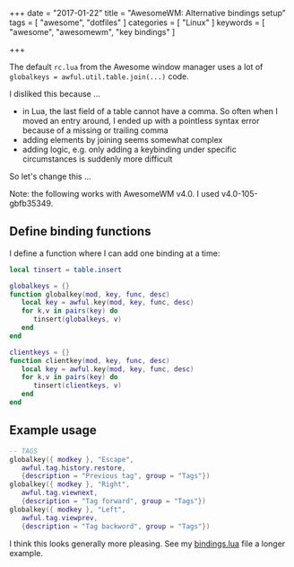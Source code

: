 +++
date = "2017-01-22"
title = "AwesomeWM: Alternative bindings setup"
tags = [ "awesome", "dotfiles" ]
categories = [ "Linux" ]
keywords = [ "awesome", "awesomewm", "key bindings" ]

+++

The default `rc.lua` from the Awesome window manager uses a lot of
`globalkeys = awful.util.table.join(...)` code.

I disliked this because ...

- in Lua, the last field of a table cannot have a comma. So often when
  I moved an entry around, I ended up with a pointless syntax error 
  because of a missing or trailing comma
- adding elements by joining seems somewhat complex
- adding logic, e.g. only adding a keybinding under specific
  circumstances is suddenly more difficult
  
So let's change this ...

<!--more-->

Note: the following works with AwesomeWM v4.0. I used v4.0-105-gbfb35349.


## Define binding functions

I define a function where I can add one binding at a time:

``` lua
local tinsert = table.insert

globalkeys = {}    
function globalkey(mod, key, func, desc)
   local key = awful.key(mod, key, func, desc)
   for k,v in pairs(key) do
      tinsert(globalkeys, v)
   end
end

clientkeys = {}
function clientkey(mod, key, func, desc)
   local key = awful.key(mod, key, func, desc)
   for k,v in pairs(key) do
      tinsert(clientkeys, v)
   end
end
```

## Example usage

``` lua
-- TAGS
globalkey({ modkey }, "Escape",
   awful.tag.history.restore,
   {description = "Previous tag", group = "Tags"})
globalkey({ modkey }, "Right",
   awful.tag.viewnext,
   {description = "Tag forward", group = "Tags"})
globalkey({ modkey }, "Left",
   awful.tag.viewprev,
   {description = "Tag backword", group = "Tags"})
```

I think this looks generally more pleasing. See
my
[bindings.lua](https://bitbucket.org/holgerschurig/dotfiles/src/HEAD/awesome-4/.config/awesome/bindings.lua?at=master&fileviewer=file-view-default) file
a longer example.

